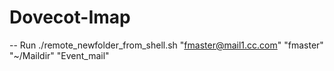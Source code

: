 # Dovecot-Imap
-- Run
./remote_newfolder_from_shell.sh "fmaster@mail1.cc.com"  "fmaster" "~/Maildir" "Event_mail"


